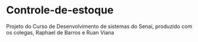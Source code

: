 # Controle-de-estoque
 Projeto do Curso de Desenvolvimento de sistemas do Senai, produzido com os colegas, Raphael de Barros e Ruan Viana
